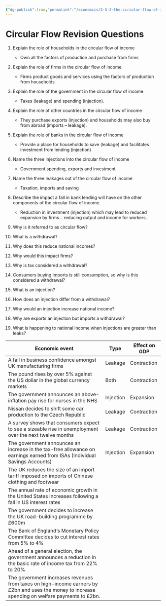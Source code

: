 ```yaml
---
{"dg-publish":true,"permalink":"/economics/2-5-2-the-circular-flow-of-income/circular-flow-revision-questions/","dgHomeLink":true,"dgPassFrontmatter":false}
---
```



# Circular Flow Revision Questions

1. Explain the role of households in the circular flow of income
	- Own all the factors of production and purchase from firms
2. Explain the role of firms in the circular flow of income
	- Firms product goods and services using the factors of production from households
3. Explain the role of the government in the circular flow of income
	- Taxes (leakage) and spending (injection).
4. Explain the role of other countries in the circular flow of income
	- They purchase exports (injection) and households may also buy from abroad (imports – leakage).
5. Explain the role of banks in the circular flow of income
	- Provide a place for households to save (leakage) and facilitates investment from lending (injection)
6. Name the three injections into the circular flow of income
	- Government spending, exports and investment
7. Name the three leakages out of the circular flow of income
	- Taxation, imports and saving
8. Describe the impact a fall in bank lending will have on the other components of the circular flow of income.
	- Reduction in investment (injection) which may lead to reduced expansion by firms… reducing output and income for workers.

1. Why is it referred to as circular flow?
2. What is a withdrawal?
3. Why does this reduce national incomes?
4. Why would this impact firms?
5. Why is tax considered a withdrawal?
6. Consumers buying imports is still consumption, so why is this considered a withdrawal?
7. What is an injection?
8. How does an injection differ from a withdrawal?
9. Why would an injection increase national income?
10. Why are exports an injection but imports a withdrawal?
11. What is happening to national income when injections are greater than leaks?


| Economic event | Type | Effect on GDP |
| --- | --- | --- |
| A fall in business confidence amongst UK manufacturing firms | Leakage | Contraction |
| The pound rises by over 5% against the US dollar in the global currency markets | Both | Contraction |
| The government announces an above-inflation pay rise for nurses in the NHS | Injection | Expansion |
| Nissan decides to shift some car production to the Czech Republic | Leakage | Contraction | 
| A survey shows that consumers expect to see a sizeable rise in unemployment over the next twelve months | Leakage | Contraction | 
| The government announces an increase in the tax-free allowance on earnings earned from ISAs (Individual Savings Accounts) | Injection | Expansion | 
| The UK reduces the size of an import tariff imposed on imports of Chinese clothing and footwear |  |  | 
| The annual rate of economic growth in the United States increases following a fall in US interest rates |  |  | 
| The government decides to increase the UK road-building programme by £600m |  |  | 
| The Bank of England‘s Monetary Policy Committee decides to cut interest rates from 5% to 4% |  |  | 
| Ahead of a general election, the government announces a reduction in the basic rate of income tax from 22% to 20% |  |  | 
| The government increases revenues from taxes on high-income earners by £2bn and uses the money to increase spending on welfare payments to £2bn. |  |  | 
